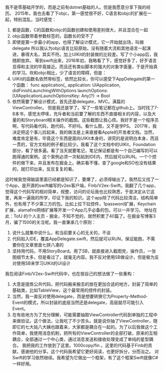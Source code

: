 我不是零基础开学的，而是之前有dotnet基础的人。但是我愿意分享下我的经历。
2015年，我也去看了下objc，第一感觉很不好，C语言和objc的扩展在一起，特别混乱，当时感觉：
1. 都是函数，C的函数和objc的函数创建和使用差别很大，并且混合在一起
2. objc函数带着参数标签的，函数长的受不了
3. 即使是第一步最小的app，也得了解设计模式，它一开始就出场，叫做delegate
所以我认为objc语言比较原始，没有随着大流和其他语言一起演进，暴得大名，其实不符。加上UIKit的封装做的比较差。写了个小app后，我随即放弃。
等到swift出来，2016年初，我略看了下，感觉好多了，好歹语言显得和主流的毕竟接近。而且还有类似脚本的强大的对象字面量，于是开始真的学习。坎和objc相比，少了语言的障碍，但是：
1. UIKit的函数名依然带标签，依然比较长，你可以感受下AppDelegate的第一个函数：
func application(_ application: UIApplication, didFinishLaunchingWithOptions launchOptions: [UIApplicationLaunchOptionsKey: Any]?) -> Bool 
2. 依然需要了解设计模式，首先还是delegate，MVC。满篇的ViewController。
但是我还是学了。写了一些笔记都在github上。当时找了7-8本书，感觉太啰嗦，充斥者和当前要了解的东西不直接相关的内容，以及大量的和Storyboard相关操作的截图。这些截图让我心烦。我好歹是一个程序员啊，写代码看代码，跑代码，不好吗。看什么图，又不是学PS。
2017年，我决定把这个事儿捡起来，我的做法是上来直接看Apple的开发者文档。当然，难度肯定是有，毕竟这个东西是面向UIKit本身的，讲究的是说明白本身，而且一贯的，官方文档的例子都比较少。我看了这个文档中的UIKit，Foundation部分，看了很多遍。看了当天就要笔记，笔记保证都是有一个自己编写的可以跑得通的案例。这个案例必须一次粘贴到IDE内，然后就可以RUN。一个个控件的做下来，并且发布在掘金上。确实看不懂，查了google和SO也没有结果的，就打印出来，反反复复的看。

这时候我觉得脑袋里面已经都是知识了，要爆了，必须得输出了。我然后又找了一个App，是开源的swift编写的v2ex客户端，Finb/V2ex-Swift。我翻了几个app，觉得这个代码写的相对简单，规整，访问的论坛我也比较熟悉，于是决定从它这里，再来一遍我的所学，印证下我的知识。这个app除了代码比较清洁，结构简单外，也有用了不少第三方的包。比如上拉下拉控件，1password扩展，Keychain扩展，alamafire网络扩展等开发一个App几乎必备的包，可以一并学习。
地址在此：TofJ 的个人主页 - 掘金，不知不觉的，居然积累了40篇了。在掘金写博客3月，骗了1500的关注呢。我一直秉承几个原则：
1. 说什么就集中说什么，和当前要关心的无关的，不谈
2. 代码贴入IDE，覆盖AppDelegate.swift，然后就可以RUN，保证能跑，不需要你在文章里面七拼八凑的
3. 坚持用代码，不用StoryBoard。用了SB，就直接进入截图党，操作员，一张图细节太多，但是看过了，就毫无内容。我不反对使用SB做设计，但是极为反对使用SB来学习UIKit的UI设计

我在阅读Finb/V2ex-Swift代码中，也在按自己的想法做了一些重构：
1. 大意是提炼公共代码，把代码搬来搬去的放在更加合适的地方，封装了简单的基础类，比如TableView，这个最常用的控件的封装。
2. 当然，我一直反对使用delegate，而是想要转换它为Property-Method-Event的模式，所以封装的底层当然还是delegate，高层就尽可能引入Event。
3. 在有些地方为了充分理解，可能需要抽取ViewController代码到单独的工程中来做验证。这个做法，让我吃了不少苦头。就是说你抽了ViewController，随即它的七大姑八大姨也跟着来，大家都是耦合在一起的。为了以后我做这个工作简单，我使用消息机制，把所有的ViewController的全部打破，原来的互相耦合，全部通过一个中心类，通过消息发送和接收处理变成了单纯的星型耦合。
我把我的工作放到了这里。1000copy/fin 。这里的代码基于Finb的贡献，感谢他的分享。这个代码我希望它更好阅读，也更好拆分，分而治之。
对Swift的学习依然继续。我希望为它做出一个框架，有了这个框架Swift就像C#一样好用。
